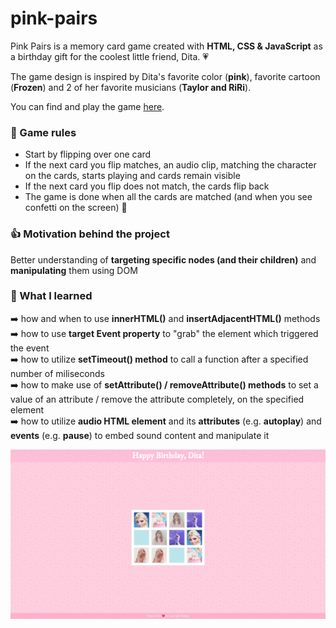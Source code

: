 # pink-pairs

Pink Pairs is a memory card game created with **HTML, CSS & JavaScript** as a birthday gift for the coolest little friend, Dita. :heartpulse:

The game design is inspired by Dita's favorite color (**pink**), favorite cartoon (**Frozen**) and 2 of her favorite musicians (**Taylor and RiRi**).

You can find and play the game [here](https://lara-isak.github.io/pink-pairs/).

### :flower_playing_cards: Game rules
- Start by flipping over one card
- If the next card you flip matches, an audio clip, matching the character on the cards, starts playing and cards remain visible
- If the next card you flip does not match, the cards flip back
- The game is done when all the cards are matched (and when you see confetti on the screen) :tada:

### :thumbsup: Motivation behind the project
Better understanding of **targeting specific nodes (and their children)** and **manipulating** them using DOM

### :seedling: What I learned
:arrow_right: how and when to use **innerHTML()** and **insertAdjacentHTML()** methods </br>
:arrow_right: how to use **target Event property** to "grab" the element which triggered the event </br>
:arrow_right: how to utilize **setTimeout() method** to call a function after a specified number of miliseconds </br>
:arrow_right: how to make use of **setAttribute() / removeAttribute() methods** to set a value of an attribute / remove the attribute completely, on the specified element </br>
:arrow_right: how to utilize **audio HTML element** and its **attributes** (e.g. **autoplay**) and **events** (e.g. **pause**) to embed sound content and manipulate it

![](img/pink-pairs.png)
